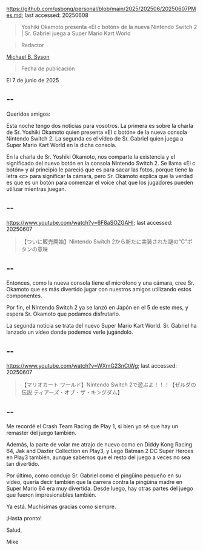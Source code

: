 https://github.com/usbong/personal/blob/main/2025/202506/20250607PMes.md; last accessed: 20250608

> Yoshiki Okamoto presenta «El c botón» de la nueva Nintendo Switch 2 | Sr. Gabriel juega a Super Mario Kart World

> Redactor

[Michael B. Syson](https://www.linkedin.com/in/michaelsyson/)

> Fecha de publicación

El 7 de junio de 2025

## --

Queridos amigos:

Esta noche tengo dos noticias para vosotros. La primera es sobre la charla de Sr. Yoshiki Okamoto quien presenta «El c botón» de la nueva consola Nintendo Switch 2. La segunda es el vídeo de Sr. Gabriel quien juega a Super Mario Kart World en la dicha consola.

En la charla de Sr. Yoshiki Okamoto, nos comparte la existencia y el significado del nuevo botón en la consola Nintendo Switch 2. Se llama «El c botón» y al principio le pareció que es para sacar las fotos, porque tiene la letra «c» para significar la cámara, pero Sr. Okamoto explica que la verdad es que es un botón para comenzar el voice chat que los jugadores pueden utilizar mientras juegan. 

## --

https://www.youtube.com/watch?v=6F8aSOZGAHI; last accessed: 20250607

> 【ついに販売開始】Nintendo Switch 2から新たに実装された謎の“C”ボタンの意味

## --

Entonces, como la nueva consola tiene el micrófono y una cámara, cree Sr. Okamoto que es más divertido jugar con nuestros amigos utilizando estos componentes.

Por fin, el Nintendo Switch 2 ya se lanzó en Japón en el 5 de este mes, y espera Sr. Okamoto que podamos disfrutarlo.

La segunda noticia se trata del nuevo Super Mario Kart World. Sr. Gabriel ha lanzado un vídeo donde podemos verle jugándolo. 

## --

https://www.youtube.com/watch?v=WXmG23nCtWg; last accessed: 20250607

> 【マリオカート ワールド】Nintendo Switch 2で遊ぶよ！！！【ゼルダの伝説 ティアーズ・オブ・ザ・キングダム】 

## --

Me recordé el Crash Team Racing de Play 1, si bien yo sé que hay un remaster del juego también. 

Además, la parte de volar me atrajo de nuevo como en Diddy Kong Racing 64, Jak and Daxter Collection en Play3, y Lego Batman 2 DC Super Heroes en Play3 también, aunque sabemos que el resto del juego a veces no sea tan divertido. 

Por último, como condujo Sr. Gabriel como el pingüino pequeño en su vídeo, quería decir también que la carrera contra la pingüina madre en Super Mario 64 era muy divertida. Desde luego, hay otras partes del juego que fueron impresionables también.

Ya está. Muchísimas gracias como siempre.

¡Hasta pronto!

Salud,

Mike
